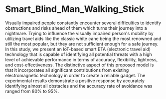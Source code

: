 # Smart_Blind_Man_Walking_Stick
Visually impaired people constantly encounter several difficulties to identify obstructions and risks ahead of them which turns their journey into a nightmare. Trying to influence the visually impaired person's mobility by utilizing travel aids like the classic white cane being the most renowned and still the most popular, but they are not sufficient enough for a safe journey. In this study, we present an IoT-based smart ETA (electronic travel aid) technology that is capable of identifying all potential threats with a high level of achievable performance in terms of accuracy, flexibility, lightness, and cost-effectiveness. The distinctive aspect of this proposed model is that it incorporates all significant contributions from existing electromagnetic technology in order to create a reliable gadget. The experimental results demonstrate a positive response by accurately identifying almost all obstacles and the accuracy rate of avoidance was ranged from 80% to 95%.
